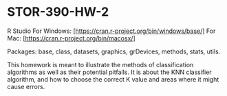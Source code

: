 # STOR-390-HW-2

R Studio
For Windows: [https://cran.r-project.org/bin/windows/base/]
For Mac: [https://cran.r-project.org/bin/macosx/]

Packages: base, class, datasets, graphics, grDevices, methods, stats, utils.

This homework is meant to illustrate the methods of classification algorithms as well as their potential pitfalls. It is about the KNN classifier algorithm, and how to choose the correct K value and areas where it might cause errors.

